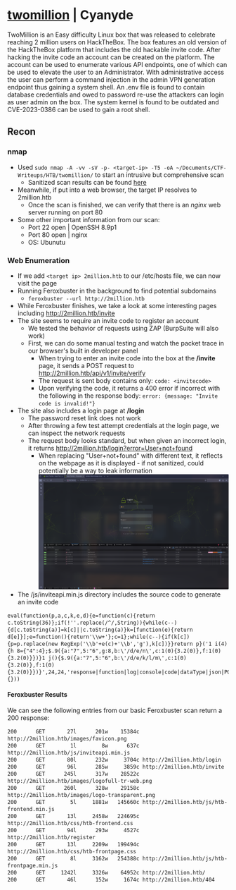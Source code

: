 # [twomillion](https://app.hackthebox.com/machines/TwoMillion) | Cyanyde

TwoMillion is an Easy difficulty Linux box that was released to celebrate reaching 2 million users on HackTheBox. The box features an old version of the HackTheBox platform that includes the old hackable invite code. After hacking the invite code an account can be created on the platform. The account can be used to enumerate various API endpoints, one of which can be used to elevate the user to an Administrator. With administrative access the user can perform a command injection in the admin VPN generation endpoint thus gaining a system shell. An .env file is found to contain database credentials and owed to password re-use the attackers can login as user admin on the box. The system kernel is found to be outdated and CVE-2023-0386 can be used to gain a root shell. 

## Recon

### nmap

- Used `sudo nmap -A -vv -sV -p- <target-ip> -T5 -oA ~/Documents/CTF-Writeups/HTB/twomillion/` to start an intrusive but comprehensive scan
    - Sanitized scan results can be found [here](/HTB/twomillion/.nmap)
- Meanwhile, if put into a web browser, the target IP resolves to 2million.htb
    - Once the scan is finished, we can verify that there is an *nginx* web server running on port 80
- Some other important information from our scan:
    - Port 22 open | OpenSSH 8.9p1
    - Port 80 open | nginx
    - OS: Ubunutu

### Web Enumeration

- If we add `<target ip> 2million.htb` to our /etc/hosts file, we can now visit the page
- Running Feroxbuster in the background to find potential subdomains
    - `feroxbuster --url http://2million.htb`
- While Feroxbuster finishes, we take a look at some interesting pages including http://2million.htb/invite
- The site seems to require an invite code to register an account
    - We tested the behavior of requests using ZAP (BurpSuite will also work)
    - First, we can do some manual testing and watch the packet trace in our browser's built in developer panel
        - When trying to enter an invite code into the box at the **/invite** page, it sends a POST request to http://2million.htb/api/v1/invite/verify
        - The request is sent body contains only: `code: <invitecode>`
        - Upon verifying the code, it returns a 400 error if incorrect with the following in the response body: `error: {message: "Invite code is invalid!"}`
- The site also includes a login page at **/login**
    - The password reset link does not work
    - After throwing a few test attempt credentials at the login page, we can inspect the network requests
    - The request body looks standard, but when given an incorrect login, it returns http://2million.htb/login?error=User+not+found
        - When replacing "User+not+found" with different text, it reflects on the webpage as it is displayed - if not sanitized, could potentially be a way to leak information
        ![lol](/HTB/twomillion/250714_16h48m23s_screenshot.png)
- The /js/inviteapi.min.js directory includes the source code to generate an invite code
```
eval(function(p,a,c,k,e,d){e=function(c){return c.toString(36)};if(!''.replace(/^/,String)){while(c--){d[c.toString(a)]=k[c]||c.toString(a)}k=[function(e){return d[e]}];e=function(){return'\\w+'};c=1};while(c--){if(k[c]){p=p.replace(new RegExp('\\b'+e(c)+'\\b','g'),k[c])}}return p}('1 i(4){h 8={"4":4};$.9({a:"7",5:"6",g:8,b:\'/d/e/n\',c:1(0){3.2(0)},f:1(0){3.2(0)}})}1 j(){$.9({a:"7",5:"6",b:\'/d/e/k/l/m\',c:1(0){3.2(0)},f:1(0){3.2(0)}})}',24,24,'response|function|log|console|code|dataType|json|POST|formData|ajax|type|url|success|api/v1|invite|error|data|var|verifyInviteCode|makeInviteCode|how|to|generate|verify'.split('|'),0,{}))
```

#### Feroxbuster Results

We can see the following entries from our basic Feroxbuster scan return a 200 response:

```
200      GET       27l      201w    15384c http://2million.htb/images/favicon.png
200      GET        1l        8w      637c http://2million.htb/js/inviteapi.min.js
200      GET       80l      232w     3704c http://2million.htb/login
200      GET       96l      285w     3859c http://2million.htb/invite
200      GET      245l      317w    28522c http://2million.htb/images/logofull-tr-web.png
200      GET      260l      328w    29158c http://2million.htb/images/logo-transparent.png
200      GET        5l     1881w   145660c http://2million.htb/js/htb-frontend.min.js
200      GET       13l     2458w   224695c http://2million.htb/css/htb-frontend.css
200      GET       94l      293w     4527c http://2million.htb/register
200      GET       13l     2209w   199494c http://2million.htb/css/htb-frontpage.css
200      GET        8l     3162w   254388c http://2million.htb/js/htb-frontpage.min.js
200      GET     1242l     3326w    64952c http://2million.htb/
200      GET       46l      152w     1674c http://2million.htb/404
```
